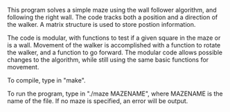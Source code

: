This program solves a simple maze using the wall follower algorithm, and following the right wall.
The code tracks both a position and a direction of the walker. A matrix structure is  used to store postion information.

The code is modular, with functions to test if a given square in the maze or is a wall. Movement of the walker is accomplished 
with a function to rotate the walker, and a function to go forward. The modular code allows possible changes to the algorithm, 
while still using the same basic functions for movement.

To compile, type in "make".

To run the program, type in "./maze MAZENAME", where MAZENAME is the name of the file.
If no maze is specified, an error will be output.
